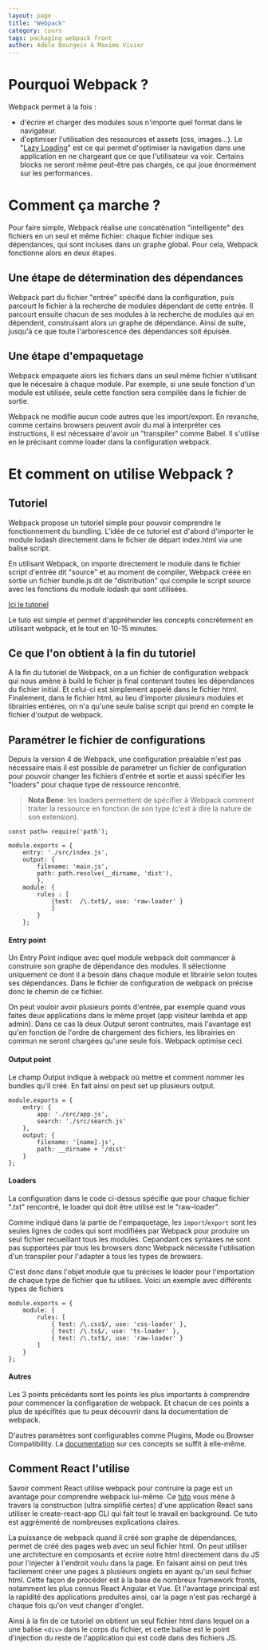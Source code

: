 ```yaml
---
layout: page
title: "Webpack"
category: cours
tags: packaging webpack front
author: Adèle Bourgeix & Maxime Vivier
---
```

# Pourquoi Webpack ?

Webpack permet à la fois : 
+ d'écrire et charger des modules sous n'importe quel format dans le navigateur. 
+ d'optimiser l'utilisation des ressources et assets (css, images...). Le "[Lazy Loading](https://webpack.js.org/guides/lazy-loading/)" est ce qui permet d'optimiser la navigation dans une application en ne chargeant que ce que l'utilisateur va voir. Certains blocks ne seront même peut-être pas chargés, ce qui joue énormément sur les performances.

# Comment ça marche ? 

Pour faire simple, Webpack réalise une concaténation "intelligente" des fichiers en un seul et même fichier: chaque fichier indique ses dépendances, qui sont incluses dans un graphe global. 
Pour cela, Webpack fonctionne alors en deux étapes. 

## Une étape de détermination des dépendances

Webpack part du fichier "entrée" spécifié dans la configuration, puis parcourt le fichier à la recherche de modules dépendant de cette entrée. Il parcourt ensuite chacun de ses modules à la recherche de modules qui en dépendent, construisant alors un graphe de dépendance. Ainsi de suite, jusqu'à ce que toute l'arborescence des dépendances soit épuisée.  

## Une étape d'empaquetage

Webpack empaquete alors les fichiers dans un seul même fichier n'utilisant que le nécesaire à chaque module. Par exemple, si une seule fonction d'un module est utilisée, seule cette fonction sera compilée dans le fichier de sortie.

Webpack ne modifie aucun code autres que les import/export. En revanche, comme certains browsers peuvent avoir du mal à interpréter ces instructions, il est nécessaire d'avoir un "transpiler" comme Babel. Il s'utilise en le précisant comme loader dans la configuration webpack.

# Et comment on utilise Webpack ?

## Tutoriel 

Webpack propose un tutoriel simple pour pouvoir comprendre le fonctionnement du bundling. L'idée de ce tutoriel est d'abord d'importer le module lodash directement dans le fichier de départ index.html via une balise script.

En utilisant Webpack, on importe directement le module dans le fichier script d'entrée dit "source" et au moment de compiler, Webpack créée en sortie un fichier bundle.js dit de "distribution" qui compile le script source avec les fonctions du module lodash qui sont utilisées.

 
[Ici le tutoriel](https://webpack.js.org/guides/getting-started/ )

Le tuto est simple et permet d'appréhender les concepts concrètement en utilisant webpack, et le tout en 10-15 minutes.

## Ce que l'on obtient à la fin du tutoriel
A la fin du tutoriel de Webpack, on a un fichier de configuration webpack qui nous amène à build le fichier js final contenant toutes les dépendances du fichier initial. Et celui-ci est simplement appelé dans le fichier html.
Finalement, dans le fichier html, au lieu d'importer plusieurs modules et librairies entières, on n'a qu'une seule balise script qui prend en compte le fichier d'output de webpack.

## Paramétrer le fichier de configurations 

Depuis la version 4 de Webpack, une configuration préalable n'est pas nécessaire mais il est possible de paramétrer un fichier de configuration pour pouvoir changer les fichiers d'entrée et sortie et aussi spécifier les "loaders" pour chaque type de ressource rencontré.


> **Nota Bene**: les loaders permettent de spécifier à Webpack comment traiter la ressource en
 fonction de son type (c'est à dire la nature de son extension).


~~~
const path= require('path');

module.exports = {
	entry: './src/index.js', 
	output: { 
		filename: 'main.js',
		path: path.resolve(__dirname, 'dist'),
		},
	module: {
		rules : [ 
			{test:  /\.txt$/, use: 'raw-loader' }
			]
		}
	};
~~~

#### Entry point
Un Entry Point indique avec quel module webpack doit commancer à construire son graphe de dépendance des modules. Il sélectionne uniquement ce dont il a besoin dans chaque module et librairie selon toutes ses dépendances. Dans le fichier de configuration de webpack on précise donc le chemin de ce fichier.

 On peut vouloir avoir plusieurs points d'entrée, par exemple quand vous faites deux applications dans le même projet (app visiteur lambda et app admin). Dans ce cas là deux Output seront contruites, mais l'avantage est qu'en fonction de l'ordre de chargement des fichiers, les librairies en commun ne seront chargées qu'une seule fois. Webpack optimise ceci.

#### Output point
Le champ Output indique à webpack où mettre et comment nommer les bundles qu'il créé.
En fait ainsi on peut set up plusieurs output.
~~~
module.exports = {
	entry: {
		app: './src/app.js',
		search: './src/search.js'
	},
	output: {
		filename: '[name].js',
		path: __dirname + '/dist'
	}
};
~~~

#### Loaders
La configuration dans le code ci-dessus spécifie que pour chaque fichier ".txt" rencontré, le loader qui doit être utilisé est le "raw-loader".

Comme indiqué dans la partie de l'empaquetage, les `import`/`export` sont les seules lignes de codes qui sont modifiées par Webpack pour produire un seul fichier recueillant tous les modules. Cepandant ces syntaxes ne sont pas supportées par tous les browsers donc Webpack nécessite l'utilisation d'un transpiler pour l'adapter à tous les types de browsers.

C'est donc dans l'objet module que tu précises le loader pour l'importation de chaque type de fichier que tu utilises.
Voici un exemple avec différents types de fichiers
~~~
module.exports = {
	module: {
		rules: [
			{ test: /\.css$/, use: 'css-loader' },
			{ test: /\.ts$/, use: 'ts-loader' },
			{ test: /\.txt$/, use: 'raw-loader' }
		]
	}
};
~~~

#### Autres
Les 3 points précédants sont les points les plus importants à comprendre pour commencer la configaration de webpack.
Et chacun de ces points a plus de spécifités que tu peux découvrir dans la documentation de webpack.

D'autres paramètres sont configurables comme Plugins, Mode ou Browser Compatibility. La [documentation](https://webpack.js.org/concepts) sur ces concepts se suffit à elle-même.

## Comment React l'utilise
Savoir comment React utilise webpack pour contruire la page est un avantage pour comprendre webpack lui-même.
Ce [tuto](https://freecodecamp.org/news/an-intro-to-webpack-what-it-is-and-how-to-use-it-8304ecdc3c60) vous mène à travers la construction (ultra simplifié certes) d'une application React sans utiliser le create-react-app CLI qui fait tout le travail en background. Ce tuto est aggrémenté de nombreuses explications claires.

La puissance de webpack quand il créé son graphe de dépendances, permet de créé des pages web avec un seul fichier html. On peut utiliser une architecture en composants et écrire notre html directement dans du JS pour l'injecter à l'endroit voulu dans la page. En faisant ainsi on peut très facilement créer une pages à plusieurs onglets en ayant qu'un seul fichier html. Cette façon de procéder est à la base de nombreux framework fronts, notamment les plus connus React Angular et Vue. Et l'avantage principal est la rapidité des applications produites ainsi, car la page n'est pas rechargé à chaque fois qu'on veut changer d'onglet.

Ainsi à la fin de ce tutoriel on obtient un seul fichier html dans lequel on a une balise `<div>` dans le corps du fichier, et cette balise est le point d'injection du reste de l'application qui est codé dans des fichiers JS.

